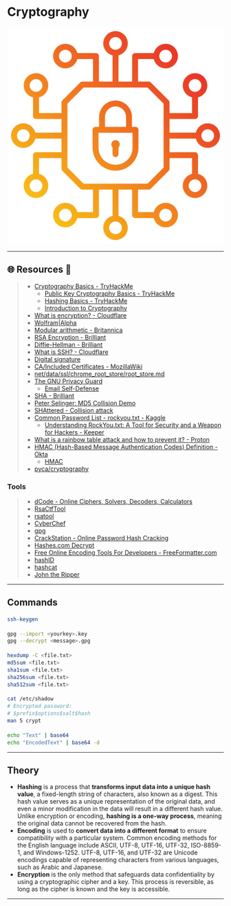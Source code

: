 # Cryptography

![](.gitbook/assets/9118859.png)

---

## 🌐 Resources 🔗

> - [Cryptography Basics - TryHackMe](https://tryhackme.com/r/room/cryptographybasics)
>   - [Public Key Cryptography Basics - TryHackMe](https://tryhackme.com/r/room/publickeycrypto)
>   - [Hashing Basics - TryHackMe](https://tryhackme.com/r/room/hashingbasics)
>   - [Introduction to Cryptography](https://tryhackme.com/r/room/cryptographyintro)
> - [What is encryption? - Cloudflare](https://www.cloudflare.com/learning/ssl/what-is-encryption/)
> - [Wolfram|Alpha](https://www.wolframalpha.com/)
> - [Modular arithmetic - Britannica](https://www.britannica.com/science/modular-arithmetic)
> - [RSA Encryption - Brilliant](https://brilliant.org/wiki/rsa-encryption/)
> - [Diffie-Hellman - Brilliant](https://brilliant.org/wiki/diffie-hellman-protocol/)
> - [What is SSH? - Cloudflare](https://www.cloudflare.com/learning/access-management/what-is-ssh/)
> - [Digital signature](https://www.docusign.com/how-it-works/electronic-signature/digital-signature/digital-signature-faq)
> - [CA/Included Certificates - MozillaWiki](https://wiki.mozilla.org/CA/Included_Certificates)
> - [net/data/ssl/chrome_root_store/root_store.md](https://chromium.googlesource.com/chromium/src/+/main/net/data/ssl/chrome_root_store/root_store.md)
> - [The GNU Privacy Guard](https://gnupg.org/)
>   - [Email Self-Defense](https://emailselfdefense.fsf.org/en/)
> - [SHA - Brilliant](https://brilliant.org/wiki/secure-hashing-algorithms/)
> - [Peter Selinger: MD5 Collision Demo](https://www.mscs.dal.ca/~selinger/md5collision/)
> - [SHAttered - Collision attack](https://shattered.io/)
> - [Common Password List - rockyou.txt - Kaggle](https://www.kaggle.com/datasets/wjburns/common-password-list-rockyoutxt)
>   - [Understanding RockYou.txt: A Tool for Security and a Weapon for Hackers - Keeper](https://www.keepersecurity.com/blog/2023/08/04/understanding-rockyou-txt-a-tool-for-security-and-a-weapon-for-hackers/)
> - [What is a rainbow table attack and how to prevent it? - Proton](https://proton.me/blog/what-is-rainbow-table-attack)
> - [HMAC (Hash-Based Message Authentication Codes) Definition - Okta](https://www.okta.com/identity-101/hmac/)
>   - [HMAC](https://cryptography.io/en/latest/hazmat/primitives/mac/hmac/)
> - [pyca/cryptography](https://cryptography.io/en/stable/)

### Tools

> - [dCode - Online Ciphers, Solvers, Decoders, Calculators](https://www.dcode.fr/cipher-identifier)
> - [RsaCtfTool](https://github.com/RsaCtfTool/RsaCtfTool)
> - [rsatool](https://github.com/ius/rsatool)
> - [CyberChef](https://gchq.github.io/CyberChef/)
> - [gpg](https://www.gnupg.org/gph/de/manual/r1023.html)
> - [CrackStation - Online Password Hash Cracking](https://crackstation.net/)
> - [Hashes.com Decrypt](https://hashes.com/en/decrypt/hash)
> - [Free Online Encoding Tools For Developers - FreeFormatter.com](https://www.freeformatter.com/encoders-cryptography.html)
> - [hashID](https://pypi.org/project/hashID/)
> - [hashcat](https://hashcat.net/wiki/doku.php?id=example_hashes)
> - [John the Ripper](https://www.openwall.com/john/)

---

## Commands

```bash
ssh-keygen

gpg --import <yourkey>.key
gpg --decrypt <message>.gpg

hexdump -C <file.txt>
md5sum <file.txt>
sha1sum <file.txt>
sha256sum <file.txt>
sha512sum <file.txt>

cat /etc/shadow
# Encrypted password:
# $prefix$options$salt$hash
man 5 crypt

echo "Text" | base64
echo "EncodedText" | base64 -d
```

---

## Theory

- **Hashing** is a process that **transforms input data into a unique hash value**, a fixed-length string of characters, also known as a digest. This hash value serves as a unique representation of the original data, and even a minor modification in the data will result in a different hash value. Unlike encryption or encoding, **hashing is a one-way process**, meaning the original data cannot be recovered from the hash.
- **Encoding** is used to **convert data into a different format** to ensure compatibility with a particular system. Common encoding methods for the English language include ASCII, UTF-8, UTF-16, UTF-32, ISO-8859-1, and Windows-1252. UTF-8, UTF-16, and UTF-32 are Unicode encodings capable of representing characters from various languages, such as Arabic and Japanese.
- **Encryption** is the only method that safeguards data confidentiality by using a cryptographic cipher and a key. This process is reversible, as long as the cipher is known and the key is accessible.

---

